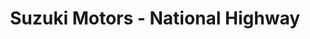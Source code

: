 ---
title: "Suzuki Motors - National Highway"
url: /karachi/suzuki-motors-national-highway/
shop: car
---